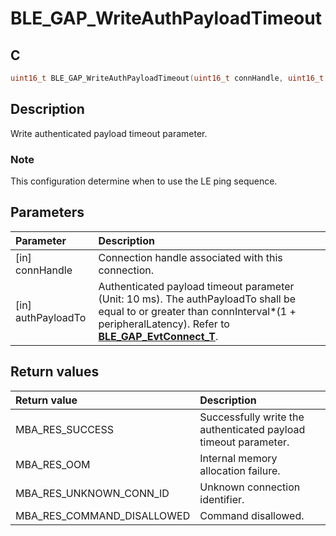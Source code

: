 # BLE_GAP_WriteAuthPayloadTimeout

## C

```c
uint16_t BLE_GAP_WriteAuthPayloadTimeout(uint16_t connHandle, uint16_t authPayloadTo);
```

## Description

Write authenticated payload timeout parameter.

### Note

This configuration determine when to use the LE ping sequence.

## Parameters

|Parameter|Description|
|:---|:---|
|\[in\] connHandle|Connection handle associated with this connection.|
|\[in\] authPayloadTo|Authenticated payload timeout parameter (Unit: 10 ms). The authPayloadTo shall be equal to or greater than connInterval*(1 + peripheralLatency). Refer to **[BLE_GAP_EvtConnect_T](GUID-4C985581-7FBE-48BC-A815-1178C3173F64.md)**.|

## Return values

|Return value|Description|
|:---|:---|
MBA_RES_SUCCESS|Successfully write the authenticated payload timeout parameter.|
MBA_RES_OOM|Internal memory allocation failure.|
MBA_RES_UNKNOWN_CONN_ID|Unknown connection identifier.|
MBA_RES_COMMAND_DISALLOWED|Command disallowed.|
